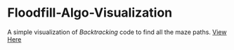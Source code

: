 # Floodfill-Algo-Visualization

A simple visualization of *Backtracking* code to find all the maze paths.
[View Here](https://sachinverma53121.github.io/Floodfill-Algo-Visualization/)
